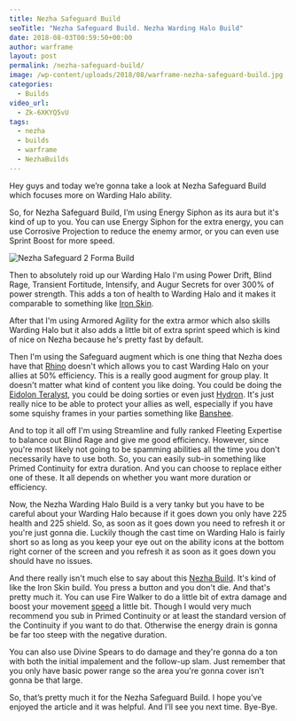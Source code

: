 ```yaml
---
title: Nezha Safeguard Build
seoTitle: "Nezha Safeguard Build. Nezha Warding Halo Build"
date: 2018-08-03T00:59:50+00:00
author: warframe
layout: post
permalink: /nezha-safeguard-build/
image: /wp-content/uploads/2018/08/warframe-nezha-safeguard-build.jpg
categories:
  - Builds
video_url:
  - Zk-6XKYQ5vU
tags:
  - nezha
  - builds
  - warframe
  - NezhaBuilds
---
```

Hey guys and today we’re gonna take a look at Nezha Safeguard Build which focuses more on Warding Halo ability.<!--more-->

So, for Nezha Safeguard Build, I’m using Energy Siphon as its aura but it's kind of up to you. You can use Energy Siphon for the extra energy, you can use Corrosive Projection to reduce the enemy armor, or you can even use Sprint Boost for more speed. 

<img src='/wp-content/uploads/2018/08/warframe-nezha-safeguard-2-forma-build.jpg' title='Warframe Nezha Safeguard Build' alt='Nezha Safeguard 2 Forma Build' width='750' height='265' class='alignnone size-large' srcset='/wp-content/uploads/2018/08/warframe-nezha-safeguard-2-forma-build-1024x353.jpg 1024w, /wp-content/uploads/2018/08/warframe-nezha-safeguard-2-forma-build-300x103.jpg 300w, /wp-content/uploads/2018/08/warframe-nezha-safeguard-2-forma-build-768x264.jpg 768w, /wp-content/uploads/2018/08/warframe-nezha-safeguard-2-forma-build.jpg 1583w' sizes='(max-width: 750px) 100vw, 750px'/>

Then to absolutely roid up our Warding Halo I'm using Power Drift, Blind Rage, Transient Fortitude, Intensify, and Augur Secrets for over 300% of power strength. This adds a ton of health to Warding Halo and it makes it comparable to something like [Iron Skin](/rhino-iron-skin-build/ "Rhino Iron Skin Build"). 

After that I'm using Armored Agility for the extra armor which also skills Warding Halo but it also adds a little bit of extra sprint speed which is kind of nice on Nezha because he's pretty fast by default. 

Then I'm using the Safeguard augment which is one thing that Nezha does have that [Rhino](/rhino-roar-build/ "Rhino Roar Build") doesn't which allows you to cast Warding Halo on your allies at 50% efficiency. This is a really good augment for group play. It doesn't matter what kind of content you like doing. You could be doing the [Eidolon Teralyst](/how-kill-eidolon-teralyst-basics/ "How to kill an Eidolon Teralyst in Warframe"), you could be doing sorties or even just [Hydron](/affinity-how-level-up/ "How to Level up Correctly"). It's just really nice to be able to protect your allies as well, especially if you have some squishy frames in your parties something like [Banshee](/banshee-savage-silence-build/ "Banshee Savage Silence Build"). 

And to top it all off I'm using Streamline and fully ranked Fleeting Expertise to balance out Blind Rage and give me good efficiency. However, since you're most likely not going to be spamming abilities all the time you don't necessarily have to use both. So, you can easily sub-in something like Primed Continuity for extra duration. And you can choose to replace either one of these. It all depends on whether you want more duration or efficiency. 

Now, the Nezha Warding Halo Build is a very tanky but you have to be careful about your Warding Halo because if it goes down you only have 225 health and 225 shield. So, as soon as it goes down you need to refresh it or you're just gonna die. Luckily though the cast time on Warding Halo is fairly short so as long as you keep your eye out on the ability icons at the bottom right corner of the screen and you refresh it as soon as it goes down you should have no issues. 

And there really isn't much else to say about this [Nezha Build](/warframe-builds/ "Warframe Builds"). It's kind of like the Iron Skin build. You press a button and you don't die. And that's pretty much it. You can use Fire Walker to do a little bit of extra damage and boost your movement [speed](/volt-speed-build/ "Volt Speed Build") a little bit. Though I would very much recommend you sub in Primed Continuity or at least the standard version of the Continuity if you want to do that. Otherwise the energy drain is gonna be far too steep with the negative duration. 

You can also use Divine Spears to do damage and they're gonna do a ton with both the initial impalement and the follow-up slam. Just remember that you only have basic power range so the area you're gonna cover isn't gonna be that large. 

So, that’s pretty much it for the Nezha Safeguard Build. I hope you’ve enjoyed the article and it was helpful. And I’ll see you next time. Bye-Bye.